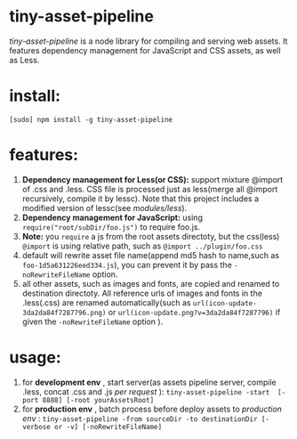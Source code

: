 tiny-asset-pipeline
=====
*tiny-asset-pipeline* is a node library for compiling and serving web assets. 
It features dependency management for JavaScript and CSS assets, as well as Less.

install:
=====
`[sudo] npm install -g tiny-asset-pipeline`

features:
======
1. **Dependency management for Less(or CSS):** support mixture @import of  .css and .less. CSS file is processed just as less(merge all @import recursively, compile it by lessc). Note that this project includes a modified version of lessc(see *modules/less*).
2. **Dependency management for JavaScript:** using `require("root/subDir/foo.js")` to require foo.js.
3. **Note:** you `require` a js from the root assets directoty, but the css(less) `@import` is using relative path, such as `@import ../plugin/foo.css` 
4. default will rewrite asset file name(append md5 hash to name,such as `foo-1d5a631226eed334.js`), you can prevent it by  pass the `-noRewriteFileName` option.
5. all other assets, such as images and fonts, are copied and renamed to destination directoty. All reference urls of images and fonts in the .less(.css) are renamed automatically(such as `url(icon-update-3da2da84f7287796.png)` or `url(icon-update.png?v=3da2da84f7287796)` if given the `-noRewriteFileName` option ).
   
usage:
=====
1. for **development env** , start server(as assets pipeline server, compile .less, concat .css and .js *per request* ): `tiny-asset-pipeline -start  [-port 8888] [-root yourAssetsRoot]`
2. for **production env** , batch process before deploy assets to *production env* : `tiny-asset-pipeline -from sourceDir -to destinationDir [-verbose or -v] [-noRewriteFileName]`


